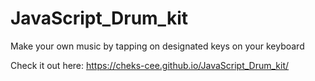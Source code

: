 # JavaScript_Drum_kit

Make your own music by tapping on designated keys on your keyboard

Check it out here: https://cheks-cee.github.io/JavaScript_Drum_kit/
